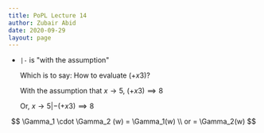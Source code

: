 ```yaml
---
title: PoPL Lecture 14
author: Zubair Abid
date: 2020-09-29
layout: page
---
```


- `|-` is "with the assumption" 
  
  Which is to say: How to evaluate $(+ x 3)$?
  
  With the assumption that ${x \to 5}$, $(+ x 3) \implies 8$
  
  Or, ${x \to 5} |- (+ x 3) \implies 8$

$$
\Gamma_1 \cdot \Gamma_2 (w) = \Gamma_1(w) \\ 
           or = \Gamma_2(w) 
$$
